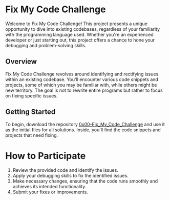 # Fix My Code Challenge

Welcome to Fix My Code Challenge! This project presents a unique opportunity to dive into existing codebases, regardless of your familiarity with the programming language used. Whether you're an experienced developer or just starting out, this project offers a chance to hone your debugging and problem-solving skills.

## Overview

Fix My Code Challenge revolves around identifying and rectifying issues within an existing codebase. You'll encounter various code snippets and projects, some of which you may be familiar with, while others might be new territory. The goal is not to rewrite entire programs but rather to focus on fixing specific issues.

## Getting Started
To begin, download the repository <a href="https://github.com/alx-tools/0x00-Fix_My_Code_Challenge">0x00-Fix_My_Code_Challenge</a>  and use it as the initial files for all solutions. Inside, you'll find the code snippets and projects that need fixing.

# How to Participate
1. Review the provided code and identify the issues.
2. Apply your debugging skills to fix the identified issues.
3. Make necessary changes, ensuring that the code runs smoothly and achieves its intended functionality.
4. Submit your fixes or improvements.

